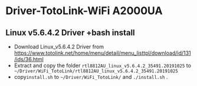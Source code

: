 # Driver-TotoLink-WiFi A2000UA
## Linux v5.6.4.2 Driver +bash install ##


- Download Linux_v5.6.4.2 Driver from https://www.totolink.net/home/menu/detail/menu_listtpl/download/id/131/ids/36.html
- Extract and copy the folder ```rtl8812AU_linux_v5.6.4.2_35491.20191025``` to ``` ~/Driver/WiFi_TotoLink/rtl8812AU_linux_v5.6.4.2_35491.20191025```
- copy```install.sh``` to ```~/Driver/WiFi_TotoLink/``` and ```./install.sh``` .
